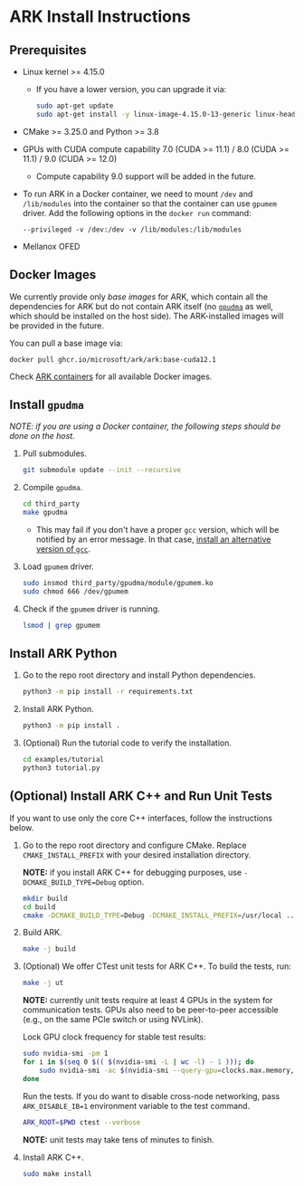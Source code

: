# ARK Install Instructions

## Prerequisites

* Linux kernel >= 4.15.0

    - If you have a lower version, you can upgrade it via:
        ```bash
        sudo apt-get update
        sudo apt-get install -y linux-image-4.15.0-13-generic linux-header-4.15.0-13-generic
        ```

* CMake >= 3.25.0 and Python >= 3.8

* GPUs with CUDA compute capability 7.0 (CUDA >= 11.1) / 8.0 (CUDA >= 11.1) / 9.0 (CUDA >= 12.0)

    - Compute capability 9.0 support will be added in the future.

* To run ARK in a Docker container, we need to mount `/dev` and `/lib/modules` into the container so that the container can use `gpumem` driver. Add the following options in the `docker run` command:
    ```
    --privileged -v /dev:/dev -v /lib/modules:/lib/modules
    ```

* Mellanox OFED

## Docker Images

We currently provide only *base images* for ARK, which contain all the dependencies for ARK but do not contain ARK itself (no [`gpudma`](https://github.com/microsoft/ark/blob/main/docs/install.md#install-gpudma) as well, which should be installed on the host side). The ARK-installed images will be provided in the future.

You can pull a base image via:
```
docker pull ghcr.io/microsoft/ark/ark:base-cuda12.1
```

Check [ARK containers](https://github.com/microsoft/ark/pkgs/container/ark%2Fark) for all available Docker images.

## Install `gpudma`

*NOTE: if you are using a Docker container, the following steps should be done on the host.*

1. Pull submodules.

    ```bash
    git submodule update --init --recursive
    ```

2. Compile `gpudma`.

    ```bash
    cd third_party
    make gpudma
    ```
    - This may fail if you don't have a proper `gcc` version, which will be notified by an error message. In that case, [install an alternative version of `gcc`](https://github.com/chhwang/devel-note/wiki/Building-GCC-from-source).

3. Load `gpumem` driver.

    ```bash
    sudo insmod third_party/gpudma/module/gpumem.ko
    sudo chmod 666 /dev/gpumem
    ```

4. Check if the `gpumem` driver is running.

    ```bash
    lsmod | grep gpumem
    ```

## Install ARK Python

1. Go to the repo root directory and install Python dependencies.

    ```bash
    python3 -m pip install -r requirements.txt
    ```

2. Install ARK Python.

    ```bash
    python3 -m pip install .
    ```

3. (Optional) Run the tutorial code to verify the installation.

    ```bash
    cd examples/tutorial
    python3 tutorial.py
    ```

## (Optional) Install ARK C++ and Run Unit Tests

If you want to use only the core C++ interfaces, follow the instructions below.

1. Go to the repo root directory and configure CMake. Replace `CMAKE_INSTALL_PREFIX` with your desired installation directory.

    **NOTE:** if you install ARK C++ for debugging purposes, use `-DCMAKE_BUILD_TYPE=Debug` option.

    ```bash
    mkdir build
    cd build
    cmake -DCMAKE_BUILD_TYPE=Debug -DCMAKE_INSTALL_PREFIX=/usr/local ..
    ```

2. Build ARK.

    ```bash
    make -j build
    ```

3. (Optional) We offer CTest unit tests for ARK C++. To build the tests, run:

    ```bash
    make -j ut
    ```

    **NOTE:** currently unit tests require at least 4 GPUs in the system for communication tests. GPUs also need to be peer-to-peer accessible (e.g., on the same PCIe switch or using NVLink).

    Lock GPU clock frequency for stable test results:

    ```bash
    sudo nvidia-smi -pm 1
    for i in $(seq 0 $(( $(nvidia-smi -L | wc -l) - 1 ))); do
        sudo nvidia-smi -ac $(nvidia-smi --query-gpu=clocks.max.memory,clocks.max.sm --format=csv,noheader,nounits -i $i | sed 's/\ //') -i $i
    done
    ```

    Run the tests. If you do want to disable cross-node networking, pass `ARK_DISABLE_IB=1` environment variable to the test command.

    ```bash
    ARK_ROOT=$PWD ctest --verbose
    ```

    **NOTE:** unit tests may take tens of minutes to finish.

4. Install ARK C++.

    ```bash
    sudo make install
    ```
